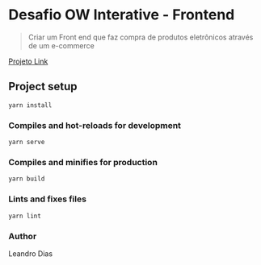 # Desafio OW Interative - Frontend

> Criar um Front end que faz compra de produtos eletrônicos através de um e-commerce

[Projeto Link](https://https://develeandrodias-owinteractive.netlify.com/)

## Project setup
```
yarn install
```

### Compiles and hot-reloads for development
```
yarn serve
```

### Compiles and minifies for production
```
yarn build
```

### Lints and fixes files
```
yarn lint
```

### Author
Leandro Dias
